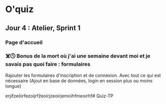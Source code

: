 # O'quiz

## Jour 4 : Atelier, Sprint 1

### Page d'accueil

### :skull_and_crossbones::clock4: Bonus de la mort où j'ai une semaine devant moi et je savais pas quoi faire : formulaires

Rajouter les formulaires d'inscription et de connexion.
Avec tout ce qui est nécessaire (Ajout en base de données, login en session plus ou moins longue)




erjifzeôirfezoijrfẑeoirjzeoirjemoihfmeoirhf# Quiz-TP
